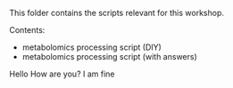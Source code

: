 This folder contains the scripts relevant for this workshop.

Contents:
- metabolomics processing script (DIY)
- metabolomics processing script (with answers)

Hello 
How are you?
I am fine
